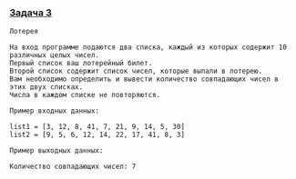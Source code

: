 ### [Задача 3](https://autotest.gb.ru/problems/90?lesson_id=407705&_ga=2.239636739.1271577593.1704395565-8102908836.1699019265)
```
Лотерея

На вход программе подаются два списка, каждый из которых содержит 10 различных целых чисел.
Первый список ваш лотерейный билет.
Второй список содержит список чисел, которые выпали в лотерею.
Вам необходимо определить и вывести количество совпадающих чисел в этих двух списках.
Числа в каждом списке не повторяются.

Пример входных данных:

list1 = [3, 12, 8, 41, 7, 21, 9, 14, 5, 30]
list2 = [9, 5, 6, 12, 14, 22, 17, 41, 8, 3]

Пример выходных данных:

Количество совпадающих чисел: 7
```